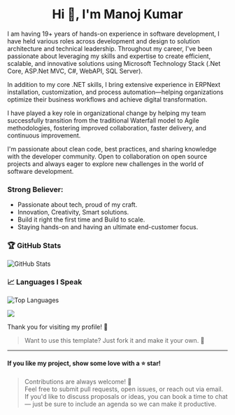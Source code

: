 <!---
manojkumar-jmp/manojkumar-jmp is a ✨ special ✨ repository because its `README.md` (this file) appears on your GitHub profile.
You can click the Preview link to take a look at your changes.
--->
<h1 align="center">Hi 👋, I'm Manoj Kumar</h1>

I am having 19+ years of hands-on experience in software development, I have held various roles across development and design to solution architecture and technical leadership. Throughout my career, I've been passionate about leveraging my skills and expertise to create efficient, scalable, and innovative solutions using  Microsoft Technology Stack (.Net Core, ASP.Net MVC, C#, WebAPI, SQL Server).

In addition to my core .NET skills, I bring extensive experience in ERPNext installation, customization, and process automation—helping organizations optimize their business workflows and achieve digital transformation.

I have played a key role in organizational change by helping my team successfully transition from the traditional Waterfall model to Agile methodologies, fostering improved collaboration, faster delivery, and continuous improvement.

I'm passionate about clean code, best practices, and sharing knowledge with the developer community. Open to collaboration on open source projects and always eager to explore new challenges in the world of software development.

### Strong Believer:

- Passionate about tech, proud of my craft.
- Innovation, Creativity, Smart solutions.
- Build it right the first time and Build to scale.
- Staying hands-on and having an ultimate end-customer focus.

### 🏆 GitHub Stats

![GitHub Stats](https://github-readme-stats.vercel.app/api?username=manojkumar-jmp&show_icons=true&hide_title=true&count_private=true&hide=prs&theme=radical)

### 📈 Languages I Speak

![Top Languages](https://github-readme-stats.vercel.app/api/top-langs/?username=manojkumar-jmp&langs_count=10&layout=compact&theme=radical)

<!---
### 🏆 GitHub Trophies

![GitHub Tropies](https://github-profile-trophy.vercel.app/?username=manojkumar-jmp&theme=radical&no-frame=false&no-bg=true)
--->
![](https://komarev.com/ghpvc/?username=manojkumar-jmp&abbreviated=true)

Thank you for visiting my profile! 🎉

> Want to use this template? Just fork it and make it your own. 🚀

---

#### If you like my project, show some love with a ⭐ star!

> Contributions are always welcome! 🚀</br>Feel free to submit pull requests, open issues, or reach out via email.</br>If you'd like to discuss proposals or ideas, you can book a time to chat — just be sure to include an agenda so we can make it productive.
